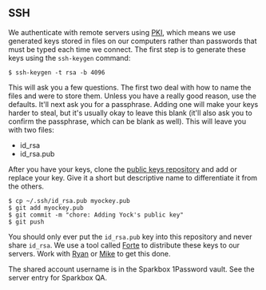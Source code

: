 ## SSH

We authenticate with remote servers using [PKI][pki], which means we use
generated keys stored in files on our computers rather than passwords
that must be typed each time we connect. The first step is to generate these
keys using the `ssh-keygen` command:

    $ ssh-keygen -t rsa -b 4096

This will ask you a few questions. The first two deal with how to name the files
and were to store them. Unless you have a really good reason, use the defaults.
It'll next ask you for a passphrase. Adding one will make your keys harder to
steal, but it's usually okay to leave this blank (it'll also ask you to confirm
the passphrase, which can be blank as well). This will leave you with two files:

  - id_rsa
  - id_rsa.pub

After you have your keys, clone the [public keys repository][public_keys] and
add or replace your key. Give it a short but descriptive name to differentiate
it from the others.

    $ cp ~/.ssh/id_rsa.pub myockey.pub
    $ git add myockey.pub
    $ git commit -m "chore: Adding Yock's public key"
    $ git push

You should only ever put the `id_rsa.pub` key into this repository and never
share `id_rsa`. We use a tool called [Forte][forte] to distribute these keys to
our servers. Work with [Ryan](https://sparkbox.slack.com/messages/@cromwell/) or
[Mike](https://sparkbox.slack.com/messages/@yock/) to get this done.

The shared account username is in the Sparkbox 1Password vault. See the server entry for Sparkbox QA.

[public_keys]: https://github.com/sparkbox/public_keys
[forte]: https://github.com/yock/forte
[pki]: http://www.techrepublic.com/article/a-beginners-guide-to-public-key-infrastructure/
